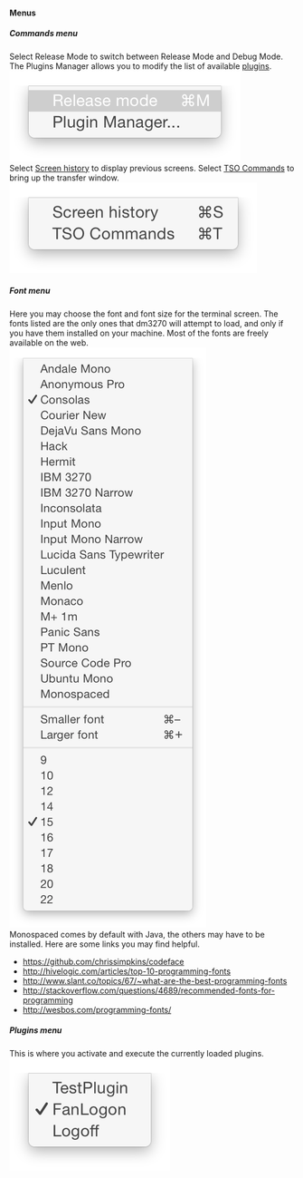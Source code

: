 #### Menus
##### Commands menu
Select Release Mode to switch between Release Mode and Debug Mode. The Plugins Manager allows you to modify the list of available [plugins](plugins.md).  
![Commands](commands1menu.png?raw=true "commands")  
Select [Screen history](history.md) to display previous screens. Select [TSO Commands](assistant.md) to bring up the transfer window.  
![Commands](commands2menu.png?raw=true "commands")  
##### Font menu
Here you may choose the font and font size for the terminal screen. The fonts listed are the only ones that dm3270 will attempt to load, and only if you have them installed on your machine. Most of the fonts are freely available on the web.  
![Fonts](fonts.png?raw=true "fonts")  
Monospaced comes by default with Java, the others may have to be installed. Here are some links you may find helpful.
* https://github.com/chrissimpkins/codeface
* http://hivelogic.com/articles/top-10-programming-fonts
* http://www.slant.co/topics/67/~what-are-the-best-programming-fonts
* http://stackoverflow.com/questions/4689/recommended-fonts-for-programming
* http://wesbos.com/programming-fonts/

##### Plugins menu  
This is where you activate and execute the currently loaded plugins.    
![Plugins](pluginmenu.png?raw=true "plugins")  
